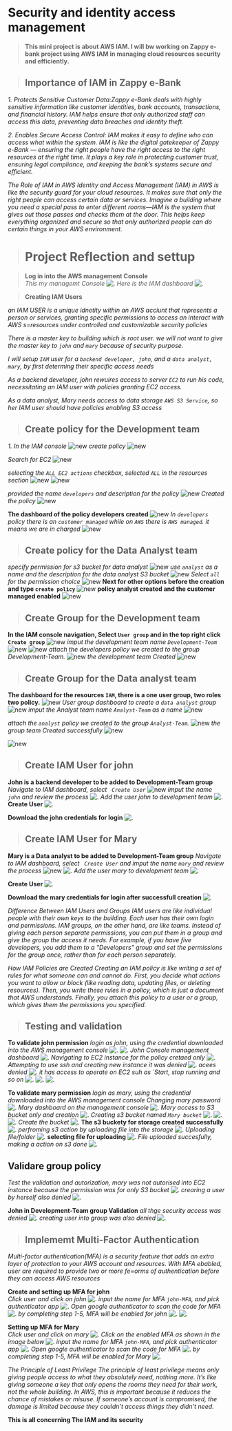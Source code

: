 # **Security and identity access management**

>**This mini project is about AWS IAM. I will bw working on Zappy e-bank project using AWS IAM in managing cloud resources security and efficiently.**

> ## **Importance of IAM in Zappy e-Bank**
_<p>1. Protects Sensitive Customer Data:Zappy e-Bank deals with highly sensitive information like customer identities, bank accounts, transactions, and financial history. IAM helps ensure that only authorized staff can access this data, preventing data breaches and identity theft.</p>_

_<p>2. Enables Secure Access Control: IAM makes it easy to define who can access what within the system. IAM is like the digital gatekeeper of Zappy e-Bank — ensuring the right people have the right access to the right resources at the right time. It plays a key role in protecting customer trust, ensuring legal compliance, and keeping the bank’s systems secure and efficient.</p>_


_The Role of IAM in AWS Identity and Access Management (IAM) in AWS is like the security guard for your cloud resources. It makes sure that only the right people can access certain data or services. Imagine a building where you need a special pass to enter different rooms—IAM is the system that gives out those passes and checks them at the door. This helps keep everything organized and secure so that only authorized people can do certain things in your AWS environment._

> # **Project Reflection and settup**

>**Log in into the AWS management Console**<br>
_This my managemt Console_
![.](./Img/1.%20console%201.jpg)
_Here is the IAM dashboard_
![.](./Img/2.%20iam.jpg)

>**Creating IAM Users**<br>

_an IAM USER  is a unique idnetity within an AWS acciunt that represents a person or services, granting specific permissions to access an interact with AWS s=resources under controlled and customizable security policies_

_There is a master key to building which is root user. we will not want to give the master key to `john` and `mary` because of security purpose._

_I will setup `IAM` user for a `backend developer, john`, and a `data analyst, mary`, by first determing their specific access needs_

_As a backend developer, john rewuires access to server `EC2` to run his code, necessitating an IAM user with policies granting EC2 access._

_As a data analyst, Mary needs access to data storage `AWS S3 Service`, so her IAM user should have policies enabling S3 access_


> ## **Create policy for the Development team**<br>

_1. In the IAM console_
![new](./Img/3.%20dashboard.jpg)
_create policy_
![new](./Img/3.%20create%20policy.jpg)

_Search for EC2_
![new](./Img/4.0%20ec2%20search.jpg)

_selecting the `ALL EC2 actions` checkbox, selected `ALL` in the resources section_
![new](./Img/4.1%20all.jpg)
![new](./Img/4.2%20all2.jpg)



_provided the name `developers` and description for the policy_
![new](./Img/5.%20developers.jpg)
_Created the policy_
![new](./Img/5.1%20create.jpg)

__The dashboard of the policy developers created__
![new](./Img/5.2%20created.jpg)
_In `developers` policy there is an `customer managed` while on `AWS` there is `AWS managed`. it means we are in  charged_
![new](./Img/6.%20cus%20managed.jpg)

> ## **Create policy for the Data Analyst team**<br>
_specify permission for s3 bucket for data analyst_
![new](./Img/7.%20anals.jpg)
_use `analyst` as a name and the description for the data analyst S3 bucket_
![new](./Img/7.2%20analys.jpg)
_Select `all` for the permission choice_
![new](./Img/7.1%20s3.jpg)
__Next for other options before the creation and type `create policy`__
![new](./Img/7.3%20created.jpg)
__policy analyst created and the customer managed enabled__
![new](./Img/7.4%20policy%20cre.jpg)


> ## **Create Group for the Development team**<br>
__In the IAM console navigation, Select `User group` and in the top right click `Create group`__
![new](./Img/8.%20user%20group.jpg)
_imput the development team name `Development-Team`_
![new](./Img/8.1%20devteam.jpg
)
![new](./Img/8.1%20devteam.jpg
)
_attach the developers policy we created to the group Development-Team._
![new](./Img/8.2%20atach.jpg)
_the development team Created_
![new](./Img/8.3%20created.jpg)


> ## **Create Group for the Data analyst team**<br>
__The dashboard for the resources `IAM`, there is a one user group, two roles two policy.__
![new](./Img/9.%20after%20user%20grp.jpg)
_User group dashboard to create a `data analyst` group_
![new](./Img/9.1%20to%20create%20grp.jpg)
_imput the Analyst team name `Analyst-Team` as a name_
![new](./Img/9.2%20analy%20grp.jpg)

_attach the `analyst` policy we created to the group `Analyst-Team`._
![new](./Img/9.3%20grp%20created.jpg)
_the group team Created successfully_
![new](./Img/10.%20grp%20cretaed%20anay.jpg)

![new](./Img/10.%20grp%20cretaed%20anay.jpg)

> ## **Create IAM User for john**<br>
__John is a backend developer to be added to Development-Team group__
_Navigate to IAM dashboard, select ` Create User`_
![new](./Img/11.%20user%20create.jpg)
_imput the name `john` and review the process_
![.](./Img/11.1%20user%20cregte.jpg)
_Add the user john to development team_
![.](./Img/11.2.jpg)
__Create User__
![.](./Img/11.3%20user%20created.jpg)

__Download the john credentials for login__
![.](./Img/12.%20download%20john%20user.jpg)


> ## **Create IAM User for Mary**<br>
__Mary is a Data analyst to be added to Development-Team group__
_Navigate to IAM dashboard, select ` Create User` and _imput the name `mary` and review the process__
![new](./Img/13.%20mary%20user.jpg)
![.](./Img/13.1%20mart%20created.jpg)
_Add the user mary to development team_
![.](./Img/13.2%20mary.jpg)

__Create User__
![.](./Img/13.3%20mary.jpg)

__Download the mary credentials for login after successfull creation__
![.](./Img/13.4%20Mary%20created.jpg)

_Difference Between IAM Users and Groups IAM users are like individual people with their own keys to the building. Each user has their own login and permissions. IAM groups, on the other hand, are like teams. Instead of giving each person separate permissions, you can put them in a group and give the group the access it needs. For example, if you have five developers, you add them to a "Developers" group and set the permissions for the group once, rather than for each person separately._

_How IAM Policies are Created Creating an IAM policy is like writing a set of rules for what someone can and cannot do. First, you decide what actions you want to allow or block (like reading data, updating files, or deleting resources). Then, you write these rules in a policy, which is just a document that AWS understands. Finally, you attach this policy to a user or a group, which gives them the permissions you specified._

> ## **Testing and validation**<br>
__To validate john permission__
_login as john, using the credential downloaded into the AWS management console_
![.](./Img/14.%20john.jpg)
![.](./Img/14.1%20john%20consle.jpg)
_John Console management dashboard_
![.](./Img/14.1%20john%20consle.jpg)
_Navigating to EC2 instance for the policy cretaed only_
![.](./Img/14.2%20ec2%20ins.jpg)
_Attempting to use ssh and creating new instance it was denied_
![.](./Img//14.3%20not%20permit.jpg)
_acees denied_
![.](./Img/14.4%20access.jpg)
_it has access to operate on EC2 suh as `Start, stop running and so on_
![.](./Img/14.5%20launch.jpg)
![.](./Img/14.6%20manage%20acc.jpg)
![.](./Img/14.7%20stopped.jpg)

__To validate mary permission__
_login as mary, using the credential downloaded into the AWS management console_
_Changing mary password_
![.](./Img/15.%20mary%20pass.jpg)
_Mary dashboard on the management console_
![.](./Img/15.1%20mary%20dash.jpg)
_Mary access to S3 bucket only and creation_
![.](./Img/15.2%20s3.jpg)
_Creating s3 bucket named `Mary bucket`_
![.](./Img/15.4%20%20create%20s3.jpg)
![.](./Img/15.5....jpg)
![.](./Img/15.6....jpg)
_Create the bucket_
![.](./Img/15.7..%20crea.jpg)
__The s3 buckety for storage created successfully__
![.](./Img/15.8%20created.jpg)
_perfroming s3 action by uploading file into the storage_
![.](./Img/15.9%20upload.jpg)
_Uploading file/folder_
![.](./Img/16.%20upl.jpg)
__selecting file for uploading__
![.](./Img/16.1.jpg)
_File uploaded succesfully, making a action on s3 done_
![.](./Img/16.2%20uploaded.jpg)

## __Validare group policy__
_Test the validation and autorization, mary was not autorised into EC2 instance because the permission was for only S3 bucket_
![.](./Img/16.3%20%20Mary%20not%20authorised.jpg)
_crearing a user by herself also denied_
![.](./Img/17.%20valid.jpg)

__John in Development-Team group Validation__
_all thge security access was denied_
![.](./Img/17.3%20denied.jpg)
_creating user into group was also denied_
![.](./Img/17.4%20iam%20denied.jpg)


> ## **Implememt Multi-Factor Authentication**<br>
_Multi-factor authentication(MFA) is a security feature that adds an extra layer of protection to your AWS account and resources. With MFA ebabled, user are required to provide two or more fe=orms of authentication before they can access AWS resources_

 __Create and setting up MFA for john__<br>
 _Click user and click on john_
 ![.](./Img/18.%20mfa.jpg)
 _input the name for MFA `john-MFA`, and pick authenticator app_
 ![.](./Img/17.5%20john%20mfa.jpg)
 _Open google authenticator to scan the code for MFA_
![.](./Img/18.3...jpg)
_by completing step 1-5, MFA will be enabled for john_
![.](./Img/18.4..%20created.jpg)
![.](./Img/)

__Setting up MFA for Mary__<br>
 _Click user and click on mary_
 ![.](./Img/19.%20mary%20mfa.jpg)
_Click on the enabled MFA as shown in the image below_
 ![.](./Img/19.11.jpg)
  _input the name for MFA `john-MFA`, and pick authenticator app_
  ![.](./Img/19.22.jpg)
 _Open google authenticator to scan the code for MFA_
![.](./Img/19.333.jpg)
_by completing step 1-5, MFA will be enabled for Mary_
![.](./Img/19.4444.jpg)


_The Principle of Least Privilege The principle of least privilege means only giving people access to what they absolutely need, nothing more. It’s like giving someone a key that only opens the rooms they need for their work, not the whole building. In AWS, this is important because it reduces the chance of mistakes or misuse. If someone’s account is compromised, the damage is limited because they couldn’t access things they didn’t need._

**This is all concerning The IAM and its security**
